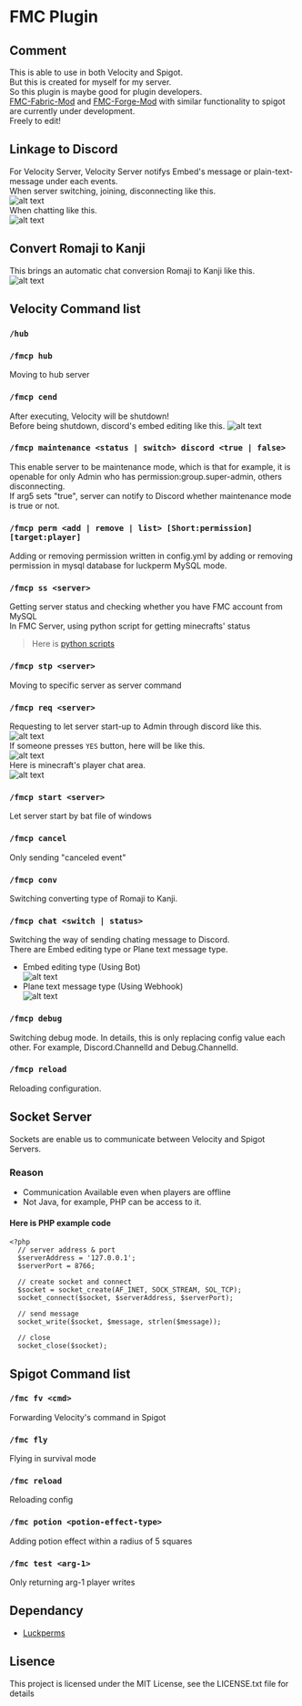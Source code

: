 # FMC Plugin
## Comment 
This is able to use in both Velocity and Spigot.<br>
But this is created for myself for my server.<br>
So this plugin is maybe good for plugin developers.<br>
[FMC-Fabric-Mod](https://github.com/bella2391/FMC-Plugin/tree/fabric) and [FMC-Forge-Mod](https://github.com/bella2391/FMC-Plugin/tree/forge) with similar functionality to spigot are currently under development.<br>
Freely to edit!<br>

## Linkage to Discord
For Velocity Server, Velocity Server notifys Embed's message or plain-text-message under each events.<br>
When server switching, joining, disconnecting like this.<br>
![alt text](images/event_message.png)<br>
When chatting like this.<br>
![alt text](images/chat_message2.png)
## Convert Romaji to Kanji
This brings an automatic chat conversion Romaji to Kanji like this.<br>
![alt text](images/chat_conv.png)
## Velocity Command list
### `/hub`
### `/fmcp hub`
Moving to hub server<br>
### `/fmcp cend`
After executing, Velocity will be shutdown!<br>
Before being shutdown, discord's embed editing like this.
![alt text](images/proxy_shutdown.png)
### `/fmcp maintenance <status | switch> discord <true | false>`
This enable server to be maintenance mode, which is that for example, it is openable for only Admin who has permission:group.super-admin, others disconnecting.<br>
If arg5 sets "true", server can notify to Discord whether maintenance mode is true or not.<br>
### `/fmcp perm <add | remove | list> [Short:permission] [target:player]`
Adding or removing permission written in config.yml by adding or removing permission in mysql database for luckperm MySQL mode.
### `/fmcp ss <server>`
Getting server status and checking whether you have FMC account from MySQL<br>
In FMC Server, using python script for getting minecrafts' status<br>
>Here is [python scripts](https://github.com/bella2391/Mine_Status)<br>
### `/fmcp stp <server>`
Moving to specific server as server command
### `/fmcp req <server>`
Requesting to let server start-up to Admin through discord like this.<br>
![alt text](images/req_button.png)<br>
If someone presses `YES` button, here will be like this.<br>
![alt text](images/reqsul_notification.png)<br>
Here is minecraft's player chat area.<br>
![alt text](images/req_minecraft_chat.png)<br>
### `/fmcp start <server>`
Let server start by bat file of windows
### `/fmcp cancel`
Only sending "canceled event"
### `/fmcp conv`
Switching converting type of Romaji to Kanji.
### `/fmcp chat <switch | status>`
Switching the way of sending chating message to Discord. <br>
There are Embed editing type or Plane text message type.<br>
* Embed editing type (Using Bot)<br>
![alt text](images/embed_editing_type.png)<br>
* Plane text message type (Using Webhook)<br>
![alt text](images/plain_text_message_type.png)<br>
### `/fmcp debug`
Switching debug mode. In details, this is only replacing config value each other. For example, Discord.ChannelId and Debug.ChannelId.
### `/fmcp reload`
Reloading configuration.
## Socket Server
Sockets are enable us to communicate between Velocity and Spigot Servers.<br>
### Reason
* Communication Available even when players are offline<br>
* Not Java, for example, PHP can be access to it.<br>
#### Here is PHP example code
```
<?php
  // server address & port
  $serverAddress = '127.0.0.1';
  $serverPort = 8766;

  // create socket and connect
  $socket = socket_create(AF_INET, SOCK_STREAM, SOL_TCP);
  socket_connect($socket, $serverAddress, $serverPort);

  // send message
  socket_write($socket, $message, strlen($message));

  // close
  socket_close($socket);
```
## Spigot Command list
### `/fmc fv <cmd>`
Forwarding Velocity's command in Spigot
### `/fmc fly`
Flying in survival mode
### `/fmc reload`
Reloading config
### `/fmc potion <potion-effect-type>`
Adding potion effect within a radius of 5 squares
### `/fmc test <arg-1>`
Only returning arg-1 player writes

## Dependancy
* [Luckperms](https://github.com/LuckPerms/LuckPerms)

## Lisence
This project is licensed under the MIT License, see the LICENSE.txt file for details


